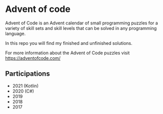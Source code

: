 # Advent of code
Advent of Code is an Advent calendar of small programming puzzles for a variety of skill sets and skill levels that can be solved in any programming language.

In this repo you will find my finished and unfinished solutions.

For more information about the Advent of Code puzzles visit https://adventofcode.com/

## Participations 
- 2021 (Kotlin)
- 2020 (C#)
- 2019
- 2018
- 2017
